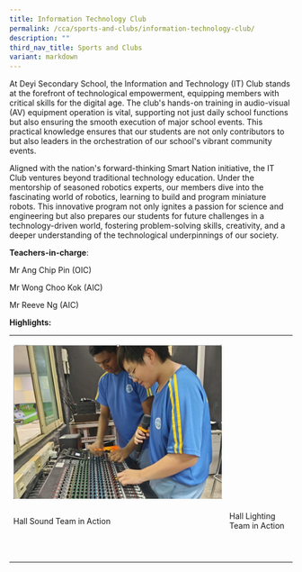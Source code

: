 ```yaml
---
title: Information Technology Club
permalink: /cca/sports-and-clubs/information-technology-club/
description: ""
third_nav_title: Sports and Clubs
variant: markdown
---
```

<p>At Deyi Secondary School, the Information and Technology (IT) Club stands
at the forefront of technological empowerment, equipping members with critical
skills for the digital age. The club's hands-on training in audio-visual
(AV) equipment operation is vital, supporting not just daily school functions
but also ensuring the smooth execution of major school events. This practical
knowledge ensures that our students are not only contributors to but also
leaders in the orchestration of our school's vibrant community events.</p>
<p>Aligned with the nation's forward-thinking Smart Nation initiative, the
IT Club ventures beyond traditional technology education. Under the mentorship
of seasoned robotics experts, our members dive into the fascinating world
of robotics, learning to build and program miniature robots. This innovative
program not only ignites a passion for science and engineering but also
prepares our students for future challenges in a technology-driven world,
fostering problem-solving skills, creativity, and a deeper understanding
of the technological underpinnings of our society.</p>
<p><strong>Teachers-in-charge</strong>:</p>
<p>Mr Ang Chip Pin (OIC)</p>
<p>Mr Wong Choo Kok (AIC)</p>
<p>Mr Reeve Ng (AIC)</p>
<p></p>
<p><strong>Highlights:</strong>
</p>
<table>
<tbody>
<tr>
<td rowspan="1" colspan="1">
<p></p>
<div class="isomer-image-wrapper">
<img style="width: 100%" height="auto" width="100%" alt="" src="/images/CCA/Sports and Clubs/IT Club/2024_IT_club_pic_1.jpg">
</div>
</td>
<td rowspan="1" colspan="1">
<p></p>
</td>
</tr>
<tr>
<td rowspan="1" colspan="1">
<p>Hall Sound Team in Action</p>
</td>
<td rowspan="1" colspan="1">
<p>Hall Lighting Team in Action</p>
</td>
</tr>
<tr>
<td rowspan="1" colspan="1">
<p></p>
</td>
<td rowspan="1" colspan="1">
<p></p>
</td>
</tr>
<tr>
<td rowspan="1" colspan="1">
<p></p>
</td>
<td rowspan="1" colspan="1">
<p></p>
</td>
</tr>
</tbody>
</table>
<p></p>